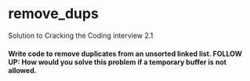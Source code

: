 # remove_dups
Solution to Cracking the Coding interview 2.1
#### Write code to remove duplicates from an unsorted linked list. FOLLOW UP: How would you solve this problem if a temporary buffer is not allowed. 

